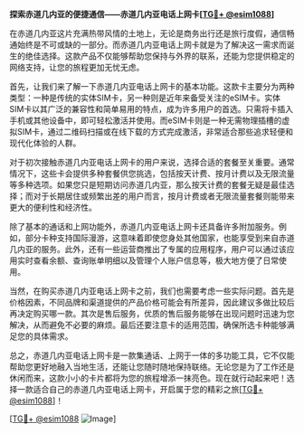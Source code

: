 **探索赤道几内亚的便捷通信——赤道几内亚电话上网卡[[TG💪+ @esim1088](https://t.me/s/esim1088)]**

在赤道几内亚这片充满热带风情的土地上，无论是商务出行还是旅行度假，通信畅通始终是不可或缺的一部分。而赤道几内亚电话上网卡就是为了解决这一需求而诞生的绝佳选择。这款产品不仅能够帮助您保持与外界的联系，还能为您提供稳定的网络支持，让您的旅程更加无忧无虑。

首先，让我们来了解一下赤道几内亚电话上网卡的基本功能。这款卡主要分为两种类型：一种是传统的实体SIM卡，另一种则是近年来备受关注的eSIM卡。实体SIM卡以其广泛的兼容性和简单易用的特点，成为许多用户的首选。只需将卡插入手机或其他设备中，即可轻松激活并使用。而eSIM卡则是一种无需物理插槽的虚拟SIM卡，通过二维码扫描或在线下载的方式完成激活，非常适合那些追求轻便和现代化体验的人群。

对于初次接触赤道几内亚电话上网卡的用户来说，选择合适的套餐至关重要。通常情况下，这些卡会提供多种套餐供您挑选，包括按天计费、按月计费以及无限流量等多种选项。如果您只是短期访问赤道几内亚，那么按天计费的套餐无疑是最佳选择；而对于长期居住或频繁出差的用户而言，按月计费或者无限流量套餐则能带来更大的便利性和经济性。

除了基本的通话和上网功能外，赤道几内亚电话上网卡还具备许多附加服务。例如，部分卡种支持国际漫游，这意味着即使您身处其他国家，也能享受到来自赤道几内亚的服务。此外，还有一些运营商推出了专属的应用程序，用户可以通过该应用实时查看余额、查询账单明细以及管理个人账户信息等，极大地方便了日常使用。

当然，在购买赤道几内亚电话上网卡之前，我们也需要考虑一些实际问题。首先是价格因素，不同品牌和渠道提供的产品价格可能会有所差异，因此建议多做比较后再决定购买哪一款。其次是售后服务，优质的售后服务能够在出现问题时迅速为您解决，从而避免不必要的麻烦。最后还要注意卡的适用范围，确保所选卡种能够满足您的具体需求。

总之，赤道几内亚电话上网卡是一款集通话、上网于一体的多功能工具，它不仅能帮助您更好地融入当地生活，还能让您随时随地保持联络。无论您是为了工作还是休闲而来，这款小小的卡片都将为您的旅程增添一抹亮色。现在就行动起来吧！选择一款适合自己的赤道几内亚电话上网卡，开启属于您的精彩之旅[[TG💪+ @esim1088](https://t.me/s/esim1088)]！

[[TG💪+ @esim1088](https://t.me/s/esim1088) ![Image](https://i.postimg.cc/4NQfJmqS/Snipaste-2025-05-13-00-14-12.png)]